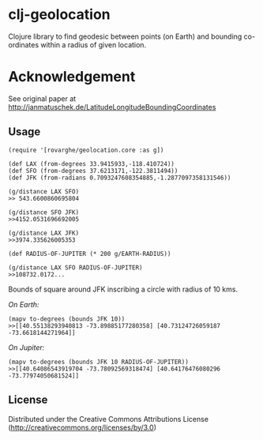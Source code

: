 # clj-geolocation

Clojure library to find geodesic between points (on Earth) and bounding co-ordinates within a radius of given location.

# Acknowledgement

See original paper at http://janmatuschek.de/LatitudeLongitudeBoundingCoordinates

## Usage
```
(require '[rovarghe/geolocation.core :as g])

(def LAX (from-degrees 33.9415933,-118.410724))
(def SFO (from-degrees 37.6213171,-122.3811494))
(def JFK (from-radians 0.7093247608354885,-1.2877097358131546))

(g/distance LAX SFO)
>> 543.6600860695804

(g/distance SFO JFK)
>>4152.0531696692005

(g/distance LAX JFK)
>>3974.335626005353

(def RADIUS-OF-JUPITER (* 200 g/EARTH-RADIUS))

(g/distance LAX SFO RADIUS-OF-JUPITER)
>>108732.0172...
```
Bounds of square around JFK inscribing a circle with radius of 10 kms.

*On Earth:*

```
(mapv to-degrees (bounds JFK 10))
>>[[40.55138293940813 -73.89885177280358] [40.73124726059187 -73.6618144271964]]
```

*On Jupiter:*

```
(mapv to-degrees (bounds JFK 10 RADIUS-OF-JUPITER))
>>[[40.64086543919704 -73.78092569318474] [40.64176476080296 -73.77974050681524]]
```

## License

Distributed under the Creative Commons Attributions License (http://creativecommons.org/licenses/by/3.0)
